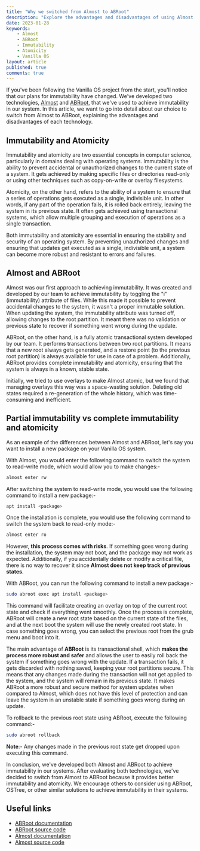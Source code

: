 ```yaml
---
title: "Why we switched from Almost to ABRoot"
description: "Explore the advantages and disadvantages of using Almost and ABRoot technologies to achieve immutability."
date: 2023-01-28
keywords:
    - Almost
    - ABRoot
    - Immutability
    - Atomicity
    - Vanilla OS
layout: article
published: true
comments: true
---
```


If you've been following the Vanilla OS project from the start, you'll notice that our plans for immutability have changed. We've developed two technologies, [Almost](https://github.com/Vanilla-OS/almost) and [ABRoot](https://github.com/Vanilla-OS/ABRoot), that we've used to achieve immutability in our system. In this article, we want to go into detail about our choice to switch from Almost to ABRoot, explaining the advantages and disadvantages of each technology.

## Immutability and Atomicity

Immutability and atomicity are two essential concepts in computer science, particularly in domains dealing with operating systems. Immutability is the ability to prevent accidental or unauthorized changes to the current state of a system. It gets achieved by making specific files or directories read-only or using other techniques such as copy-on-write or overlay filesystems.

Atomicity, on the other hand, refers to the ability of a system to ensure that a series of operations gets executed as a single, indivisible unit. In other words, if any part of the operation fails, it is rolled back entirely, leaving the system in its previous state. It often gets achieved using transactional systems, which allow multiple grouping and execution of operations as a single transaction.

Both immutability and atomicity are essential in ensuring the stability and security of an operating system. By preventing unauthorized changes and ensuring that updates get executed as a single, indivisible unit, a system can become more robust and resistant to errors and failures.

## Almost and ABRoot

Almost was our first approach to achieving immutability. It was created and developed by our team to achieve immutability by toggling the "i" (immutability) attribute of files. While this made it possible to prevent accidental changes to the system, it wasn't a proper immutable solution. When updating the system, the immutability attribute was turned off, allowing changes to the root partition. It meant there was no validation or previous state to recover if something went wrong during the update.

ABRoot, on the other hand, is a fully atomic transactional system developed by our team. It performs transactions between two root partitions. It means that a new root always gets generated, and a restore point (to the previous root partition) is always available for use in case of a problem. Additionally, ABRoot provides complete immutability and atomicity, ensuring that the system is always in a known, stable state.

Initially, we tried to use overlays to make Almost atomic, but we found that managing overlays this way was a space-wasting solution. Deleting old states required a re-generation of the whole history, which was time-consuming and inefficient.

## Partial immutability vs complete immutability and atomicity

As an example of the differences between Almost and ABRoot, let's say you want to install a new package on your Vanilla OS system.

With Almost, you would enter the following command to switch the system to read-write mode, which would allow you to make changes:-

```bash
almost enter rw
```

After switching the system to read-write mode, you would use the following command to install a new package:-

```bash
apt install <package>
```

Once the installation is complete, you would use the following command to switch the system back to read-only mode:-

```bash
almost enter ro
```

However, **this process comes with risks**. If something goes wrong during the installation, the system may not boot, and the package may not work as expected. Additionally, if you accidentally delete or modify a critical file, there is no way to recover it since **Almost does not keep track of previous states**.

With ABRoot, you can run the following command to install a new package:-

```bash
sudo abroot exec apt install <package>
```

This command will facilitate creating an overlay on top of the current root state and check if everything went smoothly. Once the process is complete, ABRoot will create a new root state based on the current state of the files, and at the next boot the system will use the newly created root state. In case something goes wrong, you can select the previous root from the grub menu and boot into it.

The main advantage of **ABRoot** is its transactional shell, which **makes the process more robust and safer** and allows the user to easily roll back the system if something goes wrong with the update. If a transaction fails, it gets discarded with nothing saved, keeping your root partitions secure. This means that any changes made during the transaction will not get applied to the system, and the system will remain in its previous state. It makes ABRoot a more robust and secure method for system updates when compared to Almost, which does not have this level of protection and can leave the system in an unstable state if something goes wrong during an update.

To rollback to the previous root state using ABRoot, execute the following command:-

```bash
sudo abroot rollback
```

**Note**:- Any changes made in the previous root state get dropped upon executing this command.

In conclusion, we've developed both Almost and ABRoot to achieve immutability in our systems. After evaluating both technologies, we've decided to switch from Almost to ABRoot because it provides better immutability and atomicity. We encourage others to consider using ABRoot, OSTree, or other similar solutions to achieve immutability in their systems.

## Useful links

- [ABRoot documentation](https://documentation.vanillaos.org/docs/ABRoot/)
- [ABRoot source code](https://github.com/Vanilla-OS/ABRoot/)
- [Almost documentation](https://documentation.vanillaos.org/docs/almost/)
- [Almost source code](https://github.com/Vanilla-OS/almost)
